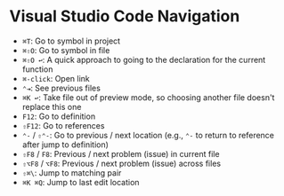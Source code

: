 # Visual Studio Code Navigation

- `⌘T`: Go to symbol in project
- `⌘⇧O`: Go to symbol in file
- `⌘⇧O ↩`: A quick approach to going to the declaration for the current function
- `⌘-click`: Open link
- `⌃⇥`: See previous files
- `⌘K ↩`: Take file out of preview mode, so choosing another file doesn't replace this one
- `F12`: Go to definition
- `⇧F12`: Go to references
- `⌃-` / `⇧⌃-`: Go to previous / next location (e.g., `⌃-` to return to reference after jump to definition)
- `⇧F8` / `F8`: Previous / next problem (issue) in current file
- `⇧⌥F8` / `⌥F8`: Previous / next problem (issue) across files
- `⇧⌘\`: Jump to matching pair
- `⌘K ⌘Q`: Jump to last edit location
